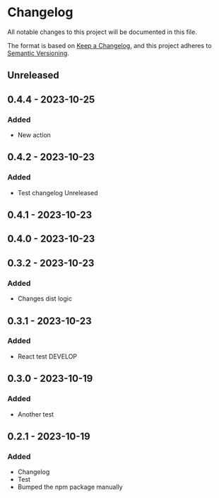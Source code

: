 # Changelog
All notable changes to this project will be documented in this file.

The format is based on [Keep a Changelog](https://keepachangelog.com/en/1.0.0/),
and this project adheres to [Semantic Versioning](https://semver.org/spec/v2.0.0.html).

## Unreleased

## 0.4.4 - 2023-10-25
### Added
- New action

## 0.4.2 - 2023-10-23
### Added
- Test changelog Unreleased

## 0.4.1 - 2023-10-23

## 0.4.0 - 2023-10-23

## 0.3.2 - 2023-10-23
### Added
- Changes dist logic

## 0.3.1 - 2023-10-23
### Added
- React test DEVELOP

## 0.3.0 - 2023-10-19
### Added
- Another test

## 0.2.1 - 2023-10-19
### Added
- Changelog
- Test
- Bumped the npm package manually
